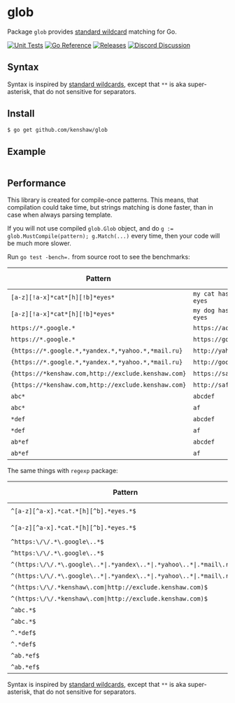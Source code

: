 # glob

Package `glob` provides [standard wildcard][wildcards] matching for Go.

[![Unit Tests][glob-ci-status]][glob-ci]
[![Go Reference][goref-glob-status]][goref-glob]
[![Releases][release-status]][Releases]
[![Discord Discussion][discord-status]][discord]

[glob-ci]: https://github.com/kenshaw/glob/actions/workflows/test.yml "Test CI"
[glob-ci-status]: https://github.com/kenshaw/glob/actions/workflows/test.yml/badge.svg "Test CI"
[goref-glob]: https://pkg.go.dev/github.com/kenshaw/glob "Go Reference"
[goref-glob-status]: https://pkg.go.dev/badge/github.com/kenshaw/glob.svg "Go Reference"
[release-status]: https://img.shields.io/github/v/release/kenshaw/glob?display_name=tag&sort=semver "Latest Release"
[discord]: https://discord.gg/WDWAgXwJqN "Discord Discussion"
[discord-status]: https://img.shields.io/discord/829150509658013727.svg?label=Discord&logo=Discord&colorB=7289da&style=flat-square "Discord Discussion"
[releases]: https://github.com/kenshaw/glob/releases "Releases"

## Syntax

Syntax is inspired by [standard wildcards][wildcards], except that `**` is aka
super-asterisk, that do not sensitive for separators.

## Install

```sh
$ go get github.com/kenshaw/glob
```

## Example

```go

```

## Performance

This library is created for compile-once patterns. This means, that compilation
could take time, but strings matching is done faster, than in case when always
parsing template.

If you will not use compiled `glob.Glob` object, and do `g :=
glob.MustCompile(pattern); g.Match(...)` every time, then your code will be
much more slower.

Run `go test -bench=.` from source root to see the benchmarks:

| Pattern                                             | Fixture                       | Match   | Speed (ns/op) |
| --------------------------------------------------- | ----------------------------- | ------- | ------------- |
| `[a-z][!a-x]*cat*[h][!b]*eyes*`                     | `my cat has very bright eyes` | `true`  | 432           |
| `[a-z][!a-x]*cat*[h][!b]*eyes*`                     | `my dog has very bright eyes` | `false` | 199           |
| `https://*.google.*`                                | `https://account.google.com`  | `true`  | 96            |
| `https://*.google.*`                                | `https://google.com`          | `false` | 66            |
| `{https://*.google.*,*yandex.*,*yahoo.*,*mail.ru}`  | `http://yahoo.com`            | `true`  | 163           |
| `{https://*.google.*,*yandex.*,*yahoo.*,*mail.ru}`  | `http://google.com`           | `false` | 197           |
| `{https://*kenshaw.com,http://exclude.kenshaw.com}` | `https://safe.kenshaw.com`    | `true`  | 22            |
| `{https://*kenshaw.com,http://exclude.kenshaw.com}` | `http://safe.kenshaw.com`     | `false` | 24            |
| `abc*`                                              | `abcdef`                      | `true`  | 8.15          |
| `abc*`                                              | `af`                          | `false` | 5.68          |
| `*def`                                              | `abcdef`                      | `true`  | 8.84          |
| `*def`                                              | `af`                          | `false` | 5.74          |
| `ab*ef`                                             | `abcdef`                      | `true`  | 15.2          |
| `ab*ef`                                             | `af`                          | `false` | 10.4          |

The same things with `regexp` package:

| Pattern                                                               | Fixture                       | Match   | Speed (ns/op) |
| --------------------------------------------------------------------- | ----------------------------- | ------- | ------------- |
| `^[a-z][^a-x].*cat.*[h][^b].*eyes.*$`                                 | `my cat has very bright eyes` | `true`  | 2553          |
| `^[a-z][^a-x].*cat.*[h][^b].*eyes.*$`                                 | `my dog has very bright eyes` | `false` | 1383          |
| `^https:\/\/.*\.google\..*$`                                          | `https://account.google.com`  | `true`  | 1205          |
| `^https:\/\/.*\.google\..*$`                                          | `https://google.com`          | `false` | 767           |
| `^(https:\/\/.*\.google\..*\|.*yandex\..*\|.*yahoo\..*\|.*mail\.ru)$` | `http://yahoo.com`            | `true`  | 1435          |
| `^(https:\/\/.*\.google\..*\|.*yandex\..*\|.*yahoo\..*\|.*mail\.ru)$` | `http://google.com`           | `false` | 1674          |
| `^(https:\/\/.*kenshaw\.com\|http://exclude.kenshaw.com)$`            | `https://safe.kenshaw.com`    | `true`  | 1039          |
| `^(https:\/\/.*kenshaw\.com\|http://exclude.kenshaw.com)$`            | `http://safe.kenshaw.com`     | `false` | 272           |
| `^abc.*$`                                                             | `abcdef`                      | `true`  | 237           |
| `^abc.*$`                                                             | `af`                          | `false` | 100           |
| `^.*def$`                                                             | `abcdef`                      | `true`  | 464           |
| `^.*def$`                                                             | `af`                          | `false` | 265           |
| `^ab.*ef$`                                                            | `abcdef`                      | `true`  | 375           |
| `^ab.*ef$`                                                            | `af`                          | `false` | 145           |

Syntax is inspired by [standard wildcards][wildcards], except that `**` is aka
super-asterisk, that do not sensitive for separators.

[wildcards]: http://tldp.org/LDP/GNU-Linux-Tools-Summary/html/x11655.htm
